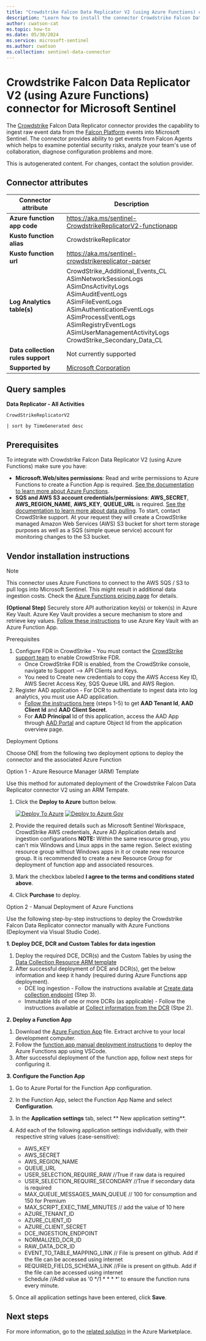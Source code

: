 ```yaml
---
title: "Crowdstrike Falcon Data Replicator V2 (using Azure Functions) connector for Microsoft Sentinel"
description: "Learn how to install the connector Crowdstrike Falcon Data Replicator V2 (using Azure Functions) to connect your data source to Microsoft Sentinel."
author: cwatson-cat
ms.topic: how-to
ms.date: 05/30/2024
ms.service: microsoft-sentinel
ms.author: cwatson
ms.collection: sentinel-data-connector
---
```


# Crowdstrike Falcon Data Replicator V2 (using Azure Functions) connector for Microsoft Sentinel

The [Crowdstrike](https://www.crowdstrike.com/) Falcon Data Replicator connector provides the capability to ingest raw event data from the [Falcon Platform](https://www.crowdstrike.com/blog/tech-center/intro-to-falcon-data-replicator/) events into Microsoft Sentinel. The connector provides ability to get events from Falcon Agents which helps to examine potential security risks, analyze your team's use of collaboration, diagnose configuration problems and more.

This is autogenerated content. For changes, contact the solution provider.

## Connector attributes

| Connector attribute | Description |
| --- | --- |
| **Azure function app code** | https://aka.ms/sentinel-CrowdstrikeReplicatorV2-functionapp |
| **Kusto function alias** | CrowdstrikeReplicator |
| **Kusto function url** | https://aka.ms/sentinel-crowdstrikereplicator-parser |
| **Log Analytics table(s)** | CrowdStrike_Additional_Events_CL<br/> ASimNetworkSessionLogs<br/> ASimDnsActivityLogs<br/> ASimAuditEventLogs<br/> ASimFileEventLogs<br/> ASimAuthenticationEventLogs<br/> ASimProcessEventLogs<br/> ASimRegistryEventLogs<br/> ASimUserManagementActivityLogs<br/> CrowdStrike_Secondary_Data_CL<br/> |
| **Data collection rules support** | Not currently supported |
| **Supported by** | [Microsoft Corporation](https://support.microsoft.com) |

## Query samples

**Data Replicator - All Activities**

   ```kusto
CrowdStrikeReplicatorV2 
 
   | sort by TimeGenerated desc
   ```



## Prerequisites

To integrate with Crowdstrike Falcon Data Replicator V2 (using Azure Functions) make sure you have: 

- **Microsoft.Web/sites permissions**: Read and write permissions to Azure Functions to create a Function App is required. [See the documentation to learn more about Azure Functions](/azure/azure-functions/).
- **SQS and AWS S3 account credentials/permissions**: **AWS_SECRET**, **AWS_REGION_NAME**, **AWS_KEY**, **QUEUE_URL** is required.  [See the documentation to learn more about data pulling](https://www.crowdstrike.com/blog/tech-center/intro-to-falcon-data-replicator/). To start, contact CrowdStrike support. At your request they will create a CrowdStrike managed Amazon Web Services (AWS) S3 bucket for short term storage purposes as well as a SQS (simple queue service) account for monitoring changes to the S3 bucket.


## Vendor installation instructions


> [!NOTE]
   >  This connector uses Azure Functions to connect to the AWS SQS / S3 to pull logs into Microsoft Sentinel. This might result in additional data ingestion costs. Check the [Azure Functions pricing page](https://azure.microsoft.com/pricing/details/functions/) for details.

**(Optional Step)** Securely store API authorization key(s) or token(s) in Azure Key Vault. Azure Key Vault provides a secure mechanism to store and retrieve key values. [Follow these instructions](/azure/app-service/app-service-key-vault-references) to use Azure Key Vault with an Azure Function App.

Prerequisites

1. Configure FDR in CrowdStrike - You must contact the [CrowdStrike support team](https://supportportal.crowdstrike.com/) to enable CrowdStrike FDR.
	 - Once CrowdStrike FDR is enabled,  from the CrowdStrike console, navigate to Support --> API Clients and Keys. 
	 - You need to Create new credentials to copy the AWS Access Key ID, AWS Secret Access Key, SQS Queue URL and AWS Region. 
2.  Register AAD application - For DCR to authentiate to ingest data into log analytics, you must use AAD application. 
	 - [Follow the instructions here](/azure/azure-monitor/logs/tutorial-logs-ingestion-portal#create-azure-ad-application) (steps 1-5) to get **AAD Tenant Id**, **AAD Client Id** and **AAD Client Secret**. 
	 - For **AAD Principal** Id of this application, access the AAD App through [AAD Portal](https://aad.portal.azure.com/#view/Microsoft_AAD_IAM/StartboardApplicationsMenuBlade/~/AppAppsPreview/menuId/) and capture Object Id from the application overview page.

Deployment Options

Choose ONE from the following two deployment options to deploy the connector and the associated Azure Function

Option 1 - Azure Resource Manager (ARM) Template

Use this method for automated deployment of the Crowdstrike Falcon Data Replicator connector V2 using an ARM Tempate.

1. Click the **Deploy to Azure** button below. 

	[![Deploy To Azure](https://aka.ms/deploytoazurebutton)](https://aka.ms/sentinel-CrowdstrikeReplicatorV2-azuredeploy) [![Deploy to Azure Gov](https://aka.ms/deploytoazuregovbutton)](https://aka.ms/sentinel-CrowdstrikeReplicatorV2-azuredeploy-gov) 			
2. Provide the required details such as Microsoft Sentinel Workspace, CrowdStrike AWS credentials, Azure AD Application details and ingestion configurations 
**NOTE:** Within the same resource group, you can't mix Windows and Linux apps in the same region. Select existing resource group without Windows apps in it or create new resource group. It is recommended to create a new Resource Group for deployment of function app and associated resources.
3. Mark the checkbox labeled **I agree to the terms and conditions stated above**. 
4. Click **Purchase** to deploy.

Option 2 - Manual Deployment of Azure Functions

Use the following step-by-step instructions to deploy the Crowdstrike Falcon Data Replicator connector manually with Azure Functions (Deployment via Visual Studio Code).


**1. Deploy DCE, DCR and Custom Tables for data ingestion**

1. Deploy the required DCE,  DCR(s) and the Custom Tables by using the [Data Collection Resource ARM template](https://aka.ms/sentinel-CrowdstrikeReplicatorV2-azuredeploy-data-resource) 
2. After successful deployment of DCE and DCR(s), get the below information and keep it handy (required during Azure Functions app deployment).
	 - DCE log ingestion - Follow the instructions available at [Create data collection endpoint](/azure/azure-monitor/logs/tutorial-logs-ingestion-portal#create-data-collection-endpoint) (Step 3).
	 - Immutable Ids of one or more DCRs (as applicable) - Follow the instructions available at [Collect information from the DCR](/azure/azure-monitor/logs/tutorial-logs-ingestion-portal#collect-information-from-the-dcr) (Stpe 2).


**2. Deploy a Function App**

1. Download the [Azure Function App](https://aka.ms/sentinel-CrowdstrikeReplicatorV2-functionapp) file. Extract archive to your local development computer.
2. Follow the [function app manual deployment instructions](https://github.com/Azure/Azure-Sentinel/blob/master/DataConnectors/AzureFunctionsManualDeployment.md#function-app-manual-deployment-instructions) to deploy the Azure Functions app using VSCode.
3. After successful deployment of the function app, follow next steps for configuring it.


**3. Configure the Function App**

1. Go to Azure Portal for the Function App configuration.
2. In the Function App, select the Function App Name and select **Configuration**.
3. In the **Application settings** tab, select ** New application setting**.
4. Add each of the following application settings individually, with their respective string values (case-sensitive): 

	- AWS_KEY
	- AWS_SECRET
	- AWS_REGION_NAME
	- QUEUE_URL
	- USER_SELECTION_REQUIRE_RAW //True if raw data is required
	- USER_SELECTION_REQUIRE_SECONDARY //True if secondary data is required
	- MAX_QUEUE_MESSAGES_MAIN_QUEUE // 100 for consumption and 150 for Premium
	- MAX_SCRIPT_EXEC_TIME_MINUTES // add the value of 10 here
	- AZURE_TENANT_ID
	- AZURE_CLIENT_ID
	- AZURE_CLIENT_SECRET
	- DCE_INGESTION_ENDPOINT
	- NORMALIZED_DCR_ID
	- RAW_DATA_DCR_ID
	- EVENT_TO_TABLE_MAPPING_LINK // File is present on github. Add if the file can be accessed using internet
	- REQUIRED_FIELDS_SCHEMA_LINK //File is present on github. Add if the file can be accessed using internet
	- Schedule //Add value as '0 */1 * * * *' to ensure the function runs every minute.
1. Once all application settings have been entered, click **Save**.



## Next steps

For more information, go to the [related solution](https://azuremarketplace.microsoft.com/en-us/marketplace/apps/azuresentinel.azure-sentinel-solution-crowdstrikefalconep?tab=Overview) in the Azure Marketplace.
